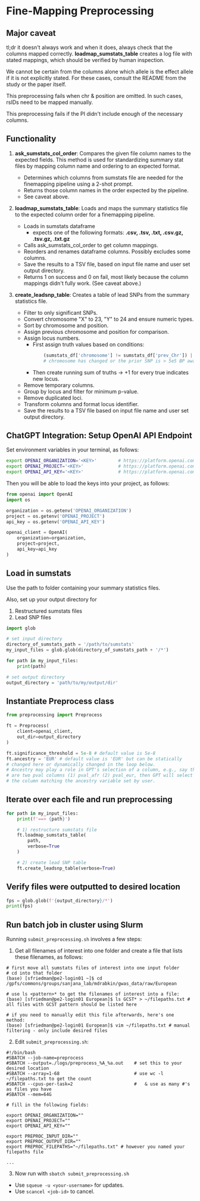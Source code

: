 # Fine-Mapping Preprocessing

## Major caveat

tl;dr it doesn't always work and when it does, always check that the columns mapped correctly. **loadmap_sumstats_table** creates a log file with stated mappings, which should be verified by human inspection.

We cannot be certain from the columns alone which allele is the effect allele if it is not explicitly stated. For these cases, consult the README from the study or the paper itself. 

This preprocessing fails when chr & position are omitted. In such cases, rsIDs need to be mapped manually. 

This preprocessing fails if the PI didn't include enough of the necessary columns.

## Functionality

1. **ask_sumstats_col_order**: Compares the given file column names to the expected fields. This method is used for standardizing summary stat files by mapping column name and ordering to an expected format.
    - Determines which columns from sumstats file are needed for the finemapping pipeline using a 2-shot prompt.
    - Returns those column names in the order expected by the pipeline.
    - See caveat above.

2. **loadmap_sumstats_table**: Loads and maps the summary statistics file to the expected column order for a finemapping pipeline.
    - Loads in sumstats dataframe
        - expects one of the following formats: **.csv, .tsv, .txt, .csv.gz, .tsv.gz, .txt.gz**
    - Calls ask_sumstats_col_order to get column mappings.
    - Reorders and renames dataframe columns. Possibly excludes some columns.
    - Save the results to a TSV file, based on input file name and user set output directory.
    - Returns 1 on success and 0 on fail, most likely because the column mappings didn't fully work. (See caveat above.)
    
3. **create_leadsnp_table**: Creates a table of lead SNPs from the summary statistics file.
    - Filter to only significant SNPs.
    - Convert chromosome "X" to 23, "Y" to 24 and ensure numeric types.
    - Sort by chromosome and position.
    - Assign previous chromosome and position for comparison.
    - Assign locus numbers.
        - First assign truth values based on conditions:
            ```python
                (sumstats_df['chromosome'] != sumstats_df['prev_Chr']) | (abs(sumstats_df['position'] - sumstats_df['prev_Position']) > 5e5)
                # chromosome has changed or the prior SNP is > 5e5 BP away --> new locus reached
            ```
        - Then create running sum of truths -> +1 for every true indicates new locus.
    - Remove temporary columns.
    - Group by locus and filter for minimum p-value.
    - Remove duplicated loci.
    - Transform columns and format locus identifier.
    - Save the results to a TSV file based on input file name and user set output directory.


## ChatGPT Integration: Setup OpenAI API Endpoint

Set environment variables in your terminal, as follows:
```bash
export OPENAI_ORGANIZATION='<KEY>'        # https://platform.openai.com/settings/organization/general
export OPENAI_PROJECT='<KEY>'             # https://platform.openai.com/settings/ -> project
export OPENAI_API_KEY='<KEY>'             # https://platform.openai.com/settings/profile?tab=api-keys
```

Then you will be able to load the keys into your project, as follows:
```python
from openai import OpenAI
import os

organization = os.getenv('OPENAI_ORGANIZATION')
project = os.getenv('OPENAI_PROJECT')
api_key = os.getenv('OPENAI_API_KEY')

openai_client = OpenAI(
    organization=organization,
    project=project,
    api_key=api_key
)
```

## Load in sumstats

Use the path to folder containing your summary statistics files.

Also, set up your output directory for
1) Restructured sumstats files
2) Lead SNP files

```python
import glob

# set input directory
directory_of_sumstats_path = '/path/to/sumstats'
my_input_files = glob.glob(directory_of_sumstats_path + '/*')

for path in my_input_files:
    print(path)

# set output directory
output_directory = 'path/to/my/output/dir'
```

## Instantiate Preprocess class

```python
from preprocessing import Preprocess

ft = Preprocess(
    client=openai_client, 
    out_dir=output_directory
)

ft.significance_threshold = 5e-8 # default value is 5e-8
ft.ancestry = 'EUR' # default value is 'EUR' but can be statically
# changed here or dynamically changed in the loop below.
# Ancestry may play a role in GPT's selection of a column, e.g., say there
# are two pval columns (1) pval_afr (2) pval_eur, then GPT will select
# the column matching the ancestry variable set by user.
```

## Iterate over each file and run preprocessing

```python
for path in my_input_files:
    print(f'==> {path}')

    # 1) restructure sumstats file
    ft.loadmap_sumstats_table(
        path, 
        verbose=True
    )

    # 2) create lead SNP table
    ft.create_leadsnp_table(verbose=True)
```

## Verify files were outputted to desired location

```python
fps = glob.glob(f'{output_directory}/*')
print(fps)
```

## Run batch job in cluster using Slurm

Running `submit_preprocessing.sh` involves a few steps:

1. Get all filenames of interest into one folder and create a file that lists these filenames, as follows:

```{bash}
# first move all sumstats files of interest into one input folder
# cd into that folder
(base) [sfriedman@pe2-login01 ~]$ cd /gpfs/commons/groups/sanjana_lab/mdrabkin/gwas_data/raw/European

# use ls <pattern>* to get the filenames of interest into a file:
(base) [sfriedman@pe2-login01 European]$ ls GCST* > ~/filepaths.txt # all files with GCST pattern should be listed here

# if you need to manually edit this file afterwards, here's one method:
(base) [sfriedman@pe2-login01 European]$ vim ~/filepaths.txt # manual filtering - only include desired files

```

2. Edit `submit_preprocessing.sh`:

```{bash}
#!/bin/bash
#SBATCH --job-name=preprocess
#SBATCH --output=./logs/preprocess_%A_%a.out    # set this to your desired location
#SBATCH --array=1-68                            # use wc -l ~/filepaths.txt to get the count
#SBATCH --cpus-per-task=2                       #   & use as many #'s as files you have
#SBATCH --mem=64G

# fill in the following fields:

export OPENAI_ORGANIZATION=""
export OPENAI_PROJECT=""
export OPENAI_API_KEY=""

export PREPROC_INPUT_DIR=""
export PREPROC_OUTPUT_DIR=""
export PREPROC_FILEPATHS="~/filepaths.txt" # however you named your filepaths file

...

```

3. Now run with `sbatch submit_preprocessing.sh`
- Use `squeue -u <your-username>` for updates.
- Use `scancel <job-id>` to cancel.